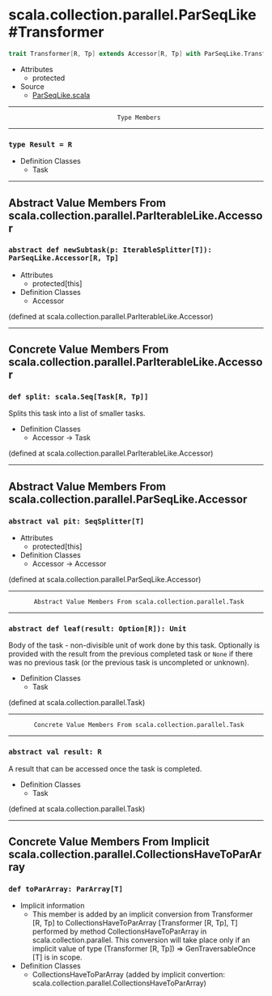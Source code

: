 
#               scala.collection.parallel.ParSeqLike#Transformer               #

```scala
trait Transformer[R, Tp] extends Accessor[R, Tp] with ParSeqLike.Transformer[R, Tp]
```

* Attributes
  * protected
* Source
  * [ParSeqLike.scala](https://github.com/scala/scala/tree/6d09a1ba5f/src/library/scala/collection/parallel/ParSeqLike.scala#L1)


--------------------------------------------------------------------------------
                                  Type Members
--------------------------------------------------------------------------------


### `type Result = R`                                                        ###

* Definition Classes
  * Task


--------------------------------------------------------------------------------
 Abstract Value Members From scala.collection.parallel.ParIterableLike.Accessor
--------------------------------------------------------------------------------


### `abstract def newSubtask(p: IterableSplitter[T]): ParSeqLike.Accessor[R, Tp]` ###

* Attributes
  * protected[this]
* Definition Classes
  * Accessor

(defined at scala.collection.parallel.ParIterableLike.Accessor)


--------------------------------------------------------------------------------
 Concrete Value Members From scala.collection.parallel.ParIterableLike.Accessor
--------------------------------------------------------------------------------


### `def split: scala.Seq[Task[R, Tp]]`                                      ###

Splits this task into a list of smaller tasks.

* Definition Classes
  * Accessor → Task

(defined at scala.collection.parallel.ParIterableLike.Accessor)


--------------------------------------------------------------------------------
   Abstract Value Members From scala.collection.parallel.ParSeqLike.Accessor
--------------------------------------------------------------------------------


### `abstract val pit: SeqSplitter[T]`                                       ###

* Attributes
  * protected[this]
* Definition Classes
  * Accessor → Accessor

(defined at scala.collection.parallel.ParSeqLike.Accessor)


--------------------------------------------------------------------------------
           Abstract Value Members From scala.collection.parallel.Task
--------------------------------------------------------------------------------


### `abstract def leaf(result: Option[R]): Unit`                             ###

Body of the task - non-divisible unit of work done by this task. Optionally is
provided with the result from the previous completed task or `None` if there was
no previous task (or the previous task is uncompleted or unknown).

* Definition Classes
  * Task

(defined at scala.collection.parallel.Task)


--------------------------------------------------------------------------------
           Concrete Value Members From scala.collection.parallel.Task
--------------------------------------------------------------------------------


### `abstract val result: R`                                                 ###

A result that can be accessed once the task is completed.

* Definition Classes
  * Task

(defined at scala.collection.parallel.Task)


--------------------------------------------------------------------------------
Concrete Value Members From Implicit scala.collection.parallel.CollectionsHaveToParArray
--------------------------------------------------------------------------------


### `def toParArray: ParArray[T]`                                            ###

* Implicit information
  * This member is added by an implicit conversion from Transformer [R, Tp] to
    CollectionsHaveToParArray [Transformer [R, Tp], T] performed by method
    CollectionsHaveToParArray in scala.collection.parallel. This conversion will
    take place only if an implicit value of type (Transformer [R, Tp]) ⇒
    GenTraversableOnce [T] is in scope.
* Definition Classes
  * CollectionsHaveToParArray
(added by implicit convertion: scala.collection.parallel.CollectionsHaveToParArray)
